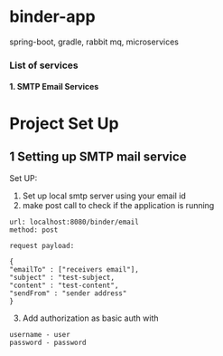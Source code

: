 # binder-app
spring-boot, gradle, rabbit mq, microservices

### List of services
#### 1. SMTP Email Services

# Project Set Up

## 1 Setting up SMTP mail service 

Set UP:
1. Set up local smtp server using your email id 
2. make post call to check if the application is running 
```
url: localhost:8080/binder/email
method: post

request payload:

{
"emailTo" : ["receivers email"],
"subject" : "test-subject,
"content" : "test-content",
"sendFrom" : "sender address"
}
```
3. Add authorization as basic auth with 
```
username - user
password - password
```
